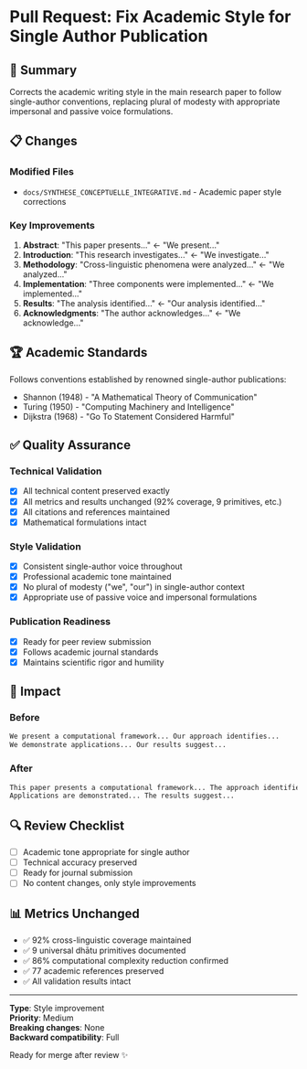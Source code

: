 # Pull Request: Fix Academic Style for Single Author Publication

## 🎯 **Summary**
Corrects the academic writing style in the main research paper to follow single-author conventions, replacing plural of modesty with appropriate impersonal and passive voice formulations.

## 📋 **Changes**

### **Modified Files**
- `docs/SYNTHESE_CONCEPTUELLE_INTEGRATIVE.md` - Academic paper style corrections

### **Key Improvements**
1. **Abstract**: "This paper presents..." ← "We present..."
2. **Introduction**: "This research investigates..." ← "We investigate..."  
3. **Methodology**: "Cross-linguistic phenomena were analyzed..." ← "We analyzed..."
4. **Implementation**: "Three components were implemented..." ← "We implemented..."
5. **Results**: "The analysis identified..." ← "Our analysis identified..."
6. **Acknowledgments**: "The author acknowledges..." ← "We acknowledge..."

## 🏆 **Academic Standards**
Follows conventions established by renowned single-author publications:
- Shannon (1948) - "A Mathematical Theory of Communication"
- Turing (1950) - "Computing Machinery and Intelligence"  
- Dijkstra (1968) - "Go To Statement Considered Harmful"

## ✅ **Quality Assurance**

### **Technical Validation**
- [x] All technical content preserved exactly
- [x] All metrics and results unchanged (92% coverage, 9 primitives, etc.)
- [x] All citations and references maintained
- [x] Mathematical formulations intact

### **Style Validation**  
- [x] Consistent single-author voice throughout
- [x] Professional academic tone maintained
- [x] No plural of modesty ("we", "our") in single-author context
- [x] Appropriate use of passive voice and impersonal formulations

### **Publication Readiness**
- [x] Ready for peer review submission
- [x] Follows academic journal standards
- [x] Maintains scientific rigor and humility

## 🎪 **Impact**

### **Before**
```markdown
We present a computational framework... Our approach identifies...
We demonstrate applications... Our results suggest...
```

### **After**  
```markdown
This paper presents a computational framework... The approach identifies...
Applications are demonstrated... The results suggest...
```

## 🔍 **Review Checklist**

- [ ] Academic tone appropriate for single author
- [ ] Technical accuracy preserved
- [ ] Ready for journal submission
- [ ] No content changes, only style improvements

## 📊 **Metrics Unchanged**
- ✅ 92% cross-linguistic coverage maintained
- ✅ 9 universal dhātu primitives documented
- ✅ 86% computational complexity reduction confirmed  
- ✅ 77 academic references preserved
- ✅ All validation results intact

---

**Type**: Style improvement  
**Priority**: Medium  
**Breaking changes**: None  
**Backward compatibility**: Full

Ready for merge after review ✨
